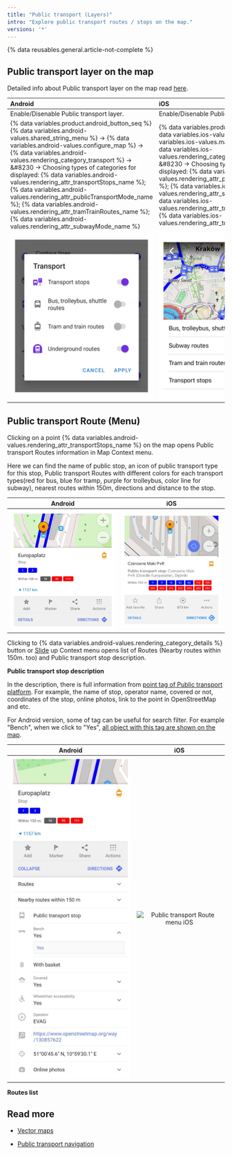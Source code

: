 ```yaml
---
title: "Public transport (Layers)"
intro: "Explore public transport routes / stops on the map."
versions: '*'
---
```

{% data reusables.general.article-not-complete %}

## Public transport layer on the map

Detailed info about Public transport layer on the map read [here](/osmand/map/vector-maps#transport).


| Android | iOS |
| :--- | :--- |
| Enable/Disenable Public transport layer.| Enable/Disenable Public transport layer. |
|{% data variables.product.android_button_seq %} {% data variables.android-values.shared_string_menu %} → {% data variables.android-values.configure_map %} → {% data variables.android-values.rendering_category_transport %} → &#8230 → Choosing types of categories for displayed: {% data variables.android-values.rendering_attr_transportStops_name %}; {% data variables.android-values.rendering_attr_publicTransportMode_name %}; {% data variables.android-values.rendering_attr_tramTrainRoutes_name %}; {% data variables.android-values.rendering_attr_subwayMode_name %} | {% data variables.product.ios_button_seq %} {% data variables.ios-values.menu %} → {% data variables.ios-values.map_settings_map %} → {% data variables.ios-values.rendering_category_transport %} → &#8230 → Choosing types of categories for displayed: {% data variables.ios-values.rendering_attr_publicTransportMode_name %}; {% data variables.ios-values.rendering_attr_subwayMode_name %}; {% data variables.ios-values.rendering_attr_tramTrainRoutes_name %}; {% data variables.ios-values.rendering_attr_transportStops_name %}  |
|   ![Public transport layer Android](/assets/images/map/pt_layer_android.png) | ![Public transport layer iOS](/assets/images/map/pt_layer_ios.png) |

## Public transport Route (Menu)

Clicking on a point {% data variables.android-values.rendering_attr_transportStops_name %} on the map opens Public transport Routes information in Map Context menu.

Here we can find the name of public stop, an icon of public transport type for this stop, Public transport Routes with different colors for each transport types(red for bus, blue for tramp, purple for trolleybus, color line for subway), nearest routes within 150m, directions and distance to the stop.

| Android | iOS |
| :---: | :---: |
| ![Public transport Route menu Android](/assets/images/map/pt_routemenu_android.png) | ![Public transport Route menu iOS](/assets/images/map/pt_routemenu_ios.png) |


Clicking to {% data variables.android-values.rendering_category_details %} button or [Slide](/osmand/map/interact-with-map#gestures) up Context menu opens list of Routes (Nearby routes within 150m. too) and Public transport stop description.

**Public transport stop description**

In the description, there is full information from [point tag of Public transport platform](https://wiki.openstreetmap.org/wiki/Tag:public_transport%3Dplatform). For example, the name of stop, operator name, covered or not, coordinates of the stop, online photos, link to the point in OpenStreetMap and etc.

For Android version, some of tag can be useful for search filter. For example "Bench", when we click to "Yes", [all object with this tag are shown on the map](/osmand/map/point-layers-on-map#search-results-poi-on-the-map).


| Android | iOS |
| :---: | :---: |
| ![Public transport Route menu details Android](/assets/images/map/pt_routemenu_details_android.png) | ![Public transport Route menu iOS](/assets/images/map//assets/images/map/pt_routemenu_details_ios.png) |

**Routes list**








## Read more

- [Vector maps](osmand/map/vector-maps)
  
- [Public transport navigation](/osmand/navigation/public-transport-navigation)
  
